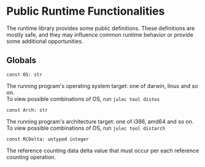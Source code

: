 # Public Runtime Functionalities

The runtime library provides some public definitions. These definitions are mostly safe, and they may influence common runtime behavior or provide some additional opportunities.

## Globals

```jule
const OS: str
```
The running program's operating system target: one of darwin, linux and so on.\
To view possible combinations of OS, run `julec tool distos`

```jule
const Arch: str
```
The running program's architecture target: one of i386, amd64 and so on.\
To view possible combinations of OS, run `julec tool distarch`

```jule
const RCDelta: untyped integer
```
The reference counting data delta value that must occur per each reference counting operation.